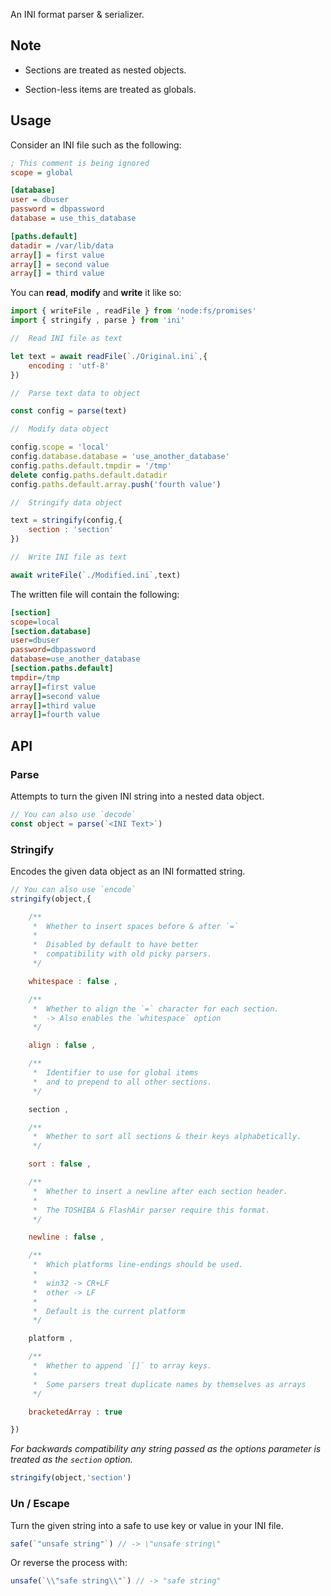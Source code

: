 
An INI format parser & serializer.

## Note

- Sections are treated as nested objects.

- Section-less items are treated as globals.

## Usage

Consider an INI file such as the following:

```ini
; This comment is being ignored
scope = global

[database]
user = dbuser
password = dbpassword
database = use_this_database

[paths.default]
datadir = /var/lib/data
array[] = first value
array[] = second value
array[] = third value
```

You can **read**, **modify** and **write** it like so:

```js
import { writeFile , readFile } from 'node:fs/promises'
import { stringify , parse } from 'ini'

//  Read INI file as text

let text = await readFile(`./Original.ini`,{
    encoding : 'utf-8'
})

//  Parse text data to object

const config = parse(text)

//  Modify data object

config.scope = 'local'
config.database.database = 'use_another_database'
config.paths.default.tmpdir = '/tmp'
delete config.paths.default.datadir
config.paths.default.array.push('fourth value')

//  Stringify data object

text = stringify(config,{
    section : 'section'
})

//  Write INI file as text

await writeFile(`./Modified.ini`,text)
```

The written file will contain the following:

```ini
[section]
scope=local
[section.database]
user=dbuser
password=dbpassword
database=use_another_database
[section.paths.default]
tmpdir=/tmp
array[]=first value
array[]=second value
array[]=third value
array[]=fourth value
```

## API

### Parse

Attempts to turn the given INI string into a nested data object.

```js
// You can also use `decode`
const object = parse(`<INI Text>`)
```

### Stringify

Encodes the given data object as an INI formatted string.

```js
// You can also use `encode`
stringify(object,{

    /**
     *  Whether to insert spaces before & after `=`
     *
     *  Disabled by default to have better
     *  compatibility with old picky parsers.
     */

    whitespace : false ,

    /**
     *  Whether to align the `=` character for each section.
     *  -> Also enables the `whitespace` option
     */

    align : false ,

    /**
     *  Identifier to use for global items
     *  and to prepend to all other sections.
     */

    section ,

    /**
     *  Whether to sort all sections & their keys alphabetically.
     */

    sort : false ,

    /**
     *  Whether to insert a newline after each section header.
     *
     *  The TOSHIBA & FlashAir parser require this format.
     */

    newline : false ,

    /**
     *  Which platforms line-endings should be used.
     *
     *  win32 -> CR+LF
     *  other -> LF
     *
     *  Default is the current platform
     */

    platform ,

    /**
     *  Whether to append `[]` to array keys.
     *
     *  Some parsers treat duplicate names by themselves as arrays
     */

    bracketedArray : true

})
```

_For backwards compatibility any string passed as the_
_options parameter is treated as the `section` option._

```js
stringify(object,'section')
```

### Un / Escape

Turn the given string into a safe to
use key or value in your INI file.

```js
safe(`"unsafe string"`) // -> \"unsafe string\"
```

Or reverse the process with:

```js
unsafe(`\\"safe string\\"`) // -> "safe string"
```

